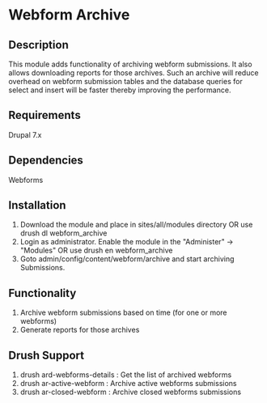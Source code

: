 Webform Archive
===============

Description
-----------
This module adds functionality of archiving webform submissions. It also allows
downloading reports for those archives. Such an archive will reduce overhead on
webform submission tables and the database queries for select and insert will be
faster thereby improving the performance.

Requirements
------------
Drupal 7.x


Dependencies
------------
Webforms


Installation
------------

1. Download the module and place in sites/all/modules directory OR use
drush dl webform_archive
2. Login as administrator. Enable the module in the "Administer" -> "Modules" OR
use drush en webform_archive
3. Goto admin/config/content/webform/archive and start archiving Submissions.

Functionality
-------------

1. Archive webform submissions based on time (for one or more webforms)
2. Generate reports for those archives

Drush Support
-------------

1. drush ard-webforms-details : Get the list of archived webforms
2. drush ar-active-webform : Archive active webforms submissions
3. drush ar-closed-webform : Archive closed webforms submissions
